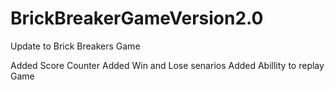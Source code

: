 # BrickBreakerGameVersion2.0
Update to Brick Breakers Game

Added Score Counter
Added Win and Lose senarios
Added Abillity to replay Game
